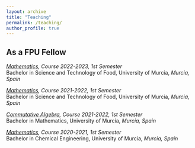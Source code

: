 ```yaml
---
layout: archive
title: "Teaching"
permalink: /teaching/
author_profile: true
---
```


## As a FPU Fellow ##

_[Mathematics](https://aulavirtual.um.es/umugdocente-tool/htmlprint/guia/RHb5Kau2B1u4CtRflF3srkolQtULBBDd0NWZGQNj6YiGaNlyf4O), Course 2022-2023, 1st Semester_  
Bachelor in Science and Technology of Food, University of Murcia, _Murcia, Spain_

_[Mathematics](https://aulavirtual.um.es/umugdocente-tool/htmlprint/guia/RNqJQQDBReSikocwiSwK01xHOlqzpp1YPNjEDeZKA4OweAyBSCM), Course 2021-2022, 1st Semester_  
Bachelor in Science and Technology of Food, University of Murcia, _Murcia, Spain_

_[Commutative Algebra](https://aulavirtual.um.es/umugdocente-tool/htmlprint/guia/Rug56c1XgorhRPHysDC1xgwEJvUiIlOzTYNbaHIrebc85tpyyZn), Course 2021-2022, 1st Semester_  
Bachelor in Mathematics, University of Murcia, _Murcia, Spain_

_[Mathematics](https://aulavirtual.um.es/umugdocente-tool/htmlprint/guia/RPG5IWfHFIefULLvKev7fbB1rJfEINjTN5S2wUuKVVmOf3QY8ad), Course 2020-2021, 1st Semester_  
Bachelor in Chemical Engineering, University of Murcia, _Murcia, Spain_
